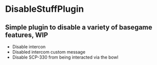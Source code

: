 # DisableStuffPlugin

##  Simple plugin to disable a variety of basegame features, WIP



- Disable intercon
- Disabled intercom custom message
- Disable SCP-330 from being interacted via the bowl
